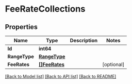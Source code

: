 # FeeRateCollections

## Properties

Name | Type | Description | Notes
------------ | ------------- | ------------- | -------------
**Id** | **int64** |  | 
**RangeType** | [**RangeType**](RangeType.md) |  | 
**FeeRates** | [**[]FeeRates**](FeeRates.md) |  | [optional] 

[[Back to Model list]](../README.md#documentation-for-models) [[Back to API list]](../README.md#documentation-for-api-endpoints) [[Back to README]](../README.md)



